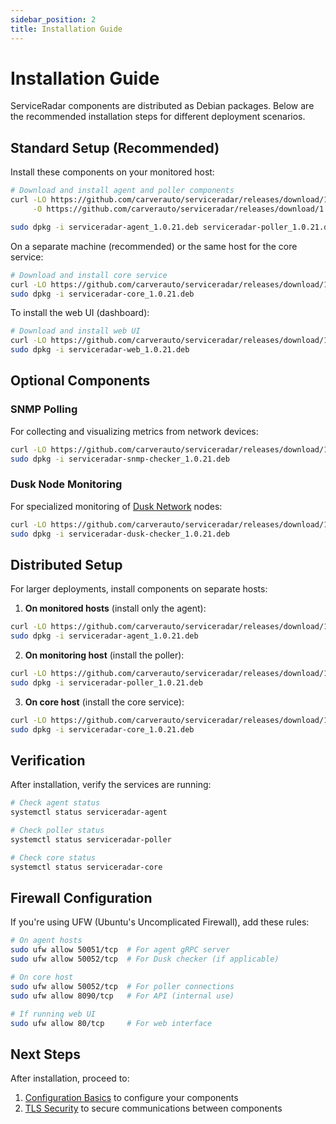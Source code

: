 ```yaml
---
sidebar_position: 2
title: Installation Guide
---
```


# Installation Guide

ServiceRadar components are distributed as Debian packages. Below are the recommended installation steps for different deployment scenarios.

## Standard Setup (Recommended)

Install these components on your monitored host:

```bash
# Download and install agent and poller components
curl -LO https://github.com/carverauto/serviceradar/releases/download/1.0.21/serviceradar-agent_1.0.21.deb \
     -O https://github.com/carverauto/serviceradar/releases/download/1.0.21/serviceradar-poller_1.0.21.deb

sudo dpkg -i serviceradar-agent_1.0.21.deb serviceradar-poller_1.0.21.deb
```

On a separate machine (recommended) or the same host for the core service:

```bash
# Download and install core service
curl -LO https://github.com/carverauto/serviceradar/releases/download/1.0.21/serviceradar-core_1.0.21.deb
sudo dpkg -i serviceradar-core_1.0.21.deb
```

To install the web UI (dashboard):

```bash
# Download and install web UI
curl -LO https://github.com/carverauto/serviceradar/releases/download/1.0.21/serviceradar-web_1.0.21.deb
sudo dpkg -i serviceradar-web_1.0.21.deb
```

## Optional Components

### SNMP Polling

For collecting and visualizing metrics from network devices:

```bash
curl -LO https://github.com/carverauto/serviceradar/releases/download/1.0.21/serviceradar-snmp-checker_1.0.21.deb
sudo dpkg -i serviceradar-snmp-checker_1.0.21.deb
```

### Dusk Node Monitoring

For specialized monitoring of [Dusk Network](https://dusk.network/) nodes:

```bash
curl -LO https://github.com/carverauto/serviceradar/releases/download/1.0.21/serviceradar-dusk-checker_1.0.21.deb
sudo dpkg -i serviceradar-dusk-checker_1.0.21.deb
```

## Distributed Setup

For larger deployments, install components on separate hosts:

1. **On monitored hosts** (install only the agent):

```bash
curl -LO https://github.com/carverauto/serviceradar/releases/download/1.0.21/serviceradar-agent_1.0.21.deb
sudo dpkg -i serviceradar-agent_1.0.21.deb
```

2. **On monitoring host** (install the poller):

```bash
curl -LO https://github.com/carverauto/serviceradar/releases/download/1.0.21/serviceradar-poller_1.0.21.deb
sudo dpkg -i serviceradar-poller_1.0.21.deb
```

3. **On core host** (install the core service):

```bash
curl -LO https://github.com/carverauto/serviceradar/releases/download/1.0.21/serviceradar-core_1.0.21.deb
sudo dpkg -i serviceradar-core_1.0.21.deb
```

## Verification

After installation, verify the services are running:

```bash
# Check agent status
systemctl status serviceradar-agent

# Check poller status
systemctl status serviceradar-poller

# Check core status
systemctl status serviceradar-core
```

## Firewall Configuration

If you're using UFW (Ubuntu's Uncomplicated Firewall), add these rules:

```bash
# On agent hosts
sudo ufw allow 50051/tcp  # For agent gRPC server
sudo ufw allow 50052/tcp  # For Dusk checker (if applicable)

# On core host
sudo ufw allow 50052/tcp  # For poller connections
sudo ufw allow 8090/tcp   # For API (internal use)

# If running web UI
sudo ufw allow 80/tcp     # For web interface
```

## Next Steps

After installation, proceed to:

1. [Configuration Basics](./configuration.md) to configure your components
2. [TLS Security](./tls-security.md) to secure communications between components